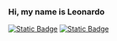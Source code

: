 ### Hi, my name is Leonardo 
[<img alt="Static Badge" src="https://img.shields.io/badge/linkdin-leo?style=for-the-badge&logo=linkedin&logoColor=%23fff&color=%230A66C2">](https://www.linkedin.com/in/lpra25)
[<img alt="Static Badge" src="https://img.shields.io/badge/github-leo?style=for-the-badge&logo=github&logoColor=%23fff&color=%23181717">](https://github.com/Beanmommo)

<!--
**Beanmommo/Beanmommo** is a ✨ _special_ ✨ repository because its `README.md` (this file) appears on your GitHub profile.

Here are some ideas to get you started:

- 🔭 **I’m currently working on** a Next.js project
- 🌱 I’m currently learning ...
- 👯 I’m looking to collaborate on ...
- 🤔 I’m looking for help with ...
- 💬 Ask me about ...
- 📫 How to reach me: ...
- 😄 Pronouns: ...
- ⚡ Fun fact: ...
-->
